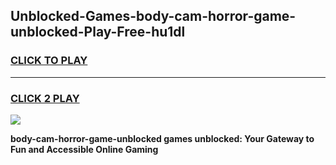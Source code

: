 
## Unblocked-Games-body-cam-horror-game-unblocked-Play-Free-hu1dl
<h3>
<a href="https://premium76.site?title=body-cam-horror-game-unblocked&ref=18A">CLICK TO PLAY</a></h3>
<hr>

<h3>
<a href="https://premium76.site?title=body-cam-horror-game-unblocked&ref=18A">CLICK 2 PLAY</a>
  
</h3>

<a href="https://premium76.site?title=body-cam-horror-game-unblocked&ref=18A"><img src="https://clearcache.store/games.png"></a>


**body-cam-horror-game-unblocked games unblocked: Your Gateway to Fun and Accessible Online Gaming**
